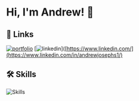 
# Hi, I'm Andrew! 👋


## 🔗 Links
[![portfolio](https://img.shields.io/badge/my_portfolio-000?style=for-the-badge&logo=ko-fi&logoColor=white)](https://katherineoelsner.com/)
[![linkedin](https://img.shields.io/badge/linkedin-0A66C2?style=for-the-badge&logo=linkedin&logoColor=white)]([https://www.linkedin.com/](https://www.linkedin.com/in/andrewjosephs1/)



## 🛠 Skills
![Skills](https://skillicons.dev/icons?i=html,css,sass,js,react,nodejs,express,mysql,git,postman,vscode)

